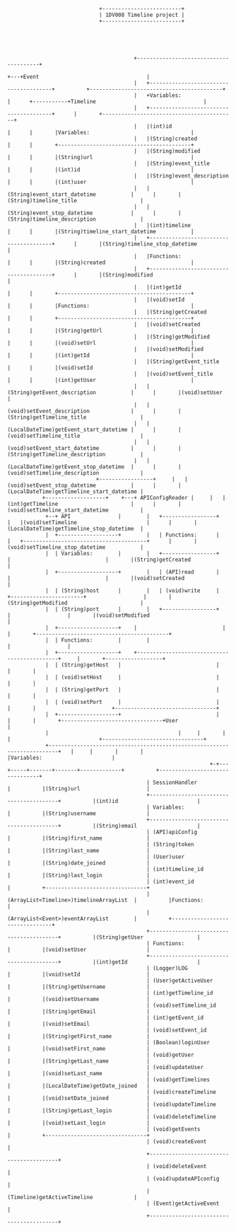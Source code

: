 							     +-------------------------+
							     | 1DV008 Timeline project |
							     +-------------------------+





											+---------------------------------------+
                                                                                    +---+Event         	                        |
										    |   +---------------------------------------+		   +------------------------------------------+
										    |   +Variables:                             |      +-----------+Timeline                                  |
										    |   +---------------------------------------+      |	   +------------------------------------------+
										    |   |(int)id                                |      |	   |Variables:                                |
										    |   |(String)created                        |      |	   +------------------------------------------+
										    |   |(String)modified                       |      |	   |(String)url                               |
										    |   |(String)event_title                    |      | 	   |(int)id                                   |
										    |   |(String)event_description              |      | 	   |(int)user                                 |
										    |   |(String)event_start_datetime           |      | 	   |(String)timeline_title                    |
										    |   |(String)event_stop_datetime            |      | 	   |(String)timeline_description              |
										    |   |(int)timeline                          |      | 	   |(String)timeline_start_datetime           |
										    |   +---------------------------------------+      | 	   |(String)timeline_stop_datetime            |
										    |   |Functions:                             |      | 	   |(String)created                           |
										    |   +---------------------------------------+      | 	   |(String)modified                          |
										    |   |(int)getId                             |      |  	   +------------------------------------------+
										    |   |(void)setId                            |      |  	   |Functions:                                |
										    |   |(String)getCreated                     |      |  	   +------------------------------------------+
										    |   |(void)setCreated                       |      |  	   |(String)getUrl                            |
										    |   |(String)getModified                    |      |  	   |(void)setUrl                              |
										    |   |(void)setModified                      |      |  	   |(int)getId                                |
										    |   |(String)getEvent_title                 |      |  	   |(void)setId                               |
										    |   |(void)setEvent_title                   |      |  	   |(int)getUser                              |
										    |   |(String)getEvent_description           |      |  	   |(void)setUser                             |
										    |   |(void)setEvent_description             |      |  	   |(String)getTimeline_title                 |
										    |   |(LocalDateTime)getEvent_start_datetime |      |  	   |(void)setTimeline_title                   |
							 			    |   |(void)setEvent_start_datetime          |      |  	   |(String)getTimeline_description           |
							 			    |   |(LocalDateTime)getEvent_stop_datetime  |      |  	   |(void)setTimeline_description             |
							    +-----------------+	    |   |(void)setEvent_stop_datetime           |      |  	   |(LocalDateTime)getTimeline_start_datetime |
			   +-------------------+	+---+ APIConfigReader |	    |   |(int)getTimeline                       |      |  	   |(void)setTimeline_start_datetime          |
		        +--+ API               |        |   +-----------------+	    |   |(void)setTimeline                      |      |  	   |(LocalDateTime)getTimeline_stop_datetime  |
		        |  +-------------------+        |   | Functions:      |	    |   +---------------------------------------+      |  	   |(void)setTimeline_stop_datetime           |
		        |  | Variables:        |        |   +-----------------+	    |						       | 	   |(String)getCreated                        |
		        |  +-------------------+        |   | (API)read       |	    |						       | 	   |(void)setCreated                          |
		        |  | (String)host      |        |   | (void)write     |	    +-----------------------+			       | 	   |(String)getModified                       |
		        |  | (String)port      |        |   +-----------------+				    |			       | 	   |(void)setModified                         |
		        |  +-------------------+	|						    |			       |	   +------------------------------------------+
		        |  | Functions:        |        |						    |			       |
		        |  +-------------------+	+---------------------------------------------+	    |	    +------------------+
		        |  | (String)getHost   |						      |	    |	    |
		        |  | (void)setHost     |						      |	    |	    |
		        |  | (String)getPort   |						      |	    |	    |
		        |  | (void)setPort     |						      |	    |	    |					     +--------------------------------+
		        |  +-------------------+						      |	    |	    | 	    +--------------------------------+User                            |
		        | 									      |	    |	    |	    |                 		     +--------------------------------+
		        +-------------------------------------------------------------------------+   |	    |	    |	    | 				     |Variables:                      |
					                                         		+-+---+-----+-------+-------+-------------+		     +--------------------------------+
												| SessionHandler                          |		     |(String)url                     |
												+-----------------------------------------+		     |(int)id                         |
												| Variables:                              |		     |(String)username                |
												+-----------------------------------------+		     |(String)email                   |
												| (API)apiConfig			  |		     |(String)first_name              |
												| (String)token                           |		     |(String)last_name               |
												| (User)user                              |		     |(String)date_joined             |
												| (int)timeline_id                        |		     |(String)last_login              |
												| (int)event_id                           |		     +--------------------------------+
												| (ArrayList<Timeline>)timelineArrayList  |		     |Functions:                      |
												| (ArrayList<Event>)eventArrayList        |		     +--------------------------------+
												+-----------------------------------------+		     |(String)getUser                 |
												| Functions:                              |		     |(void)setUser                   |
												+-----------------------------------------+		     |(int)getId                      |
												| (Logger)LOG				  |		     |(void)setId                     |
												| (User)getActiveUser                     |		     |(String)getUsername             |
												| (int)getTimeline_id                     |		     |(void)setUsername               |
												| (void)setTimeline_id                    |		     |(String)getEmail                |
												| (int)getEvent_id                        |		     |(void)setEmail                  |
												| (void)setEvent_id                       |		     |(String)getFirst_name           |
												| (Boolean)loginUser                      |		     |(void)setFirst_name             |
												| (void)getUser                           |		     |(String)getLast_name            |
												| (void)updateUser                        |		     |(void)setLast_name              |
												| (void)getTimelines                      |		     |(LocalDateTime)getDate_joined   |
												| (void)createTimeline                    |		     |(void)setDate_joined            |
												| (void)updateTimeline                    |		     |(String)getLast_login           |
												| (void)deleteTimeline                    |		     |(void)setLast_login             |
												| (void)getEvents                         |		     +--------------------------------+
												| (void)createEvent                       |
												+-----------------------------------------+
												| (void)deleteEvent                       |
												| (void)updateAPIconfig                   |
												| (Timeline)getActiveTimeline             |
												| (Event)getActiveEvent                   |
												+-----------------------------------------+
